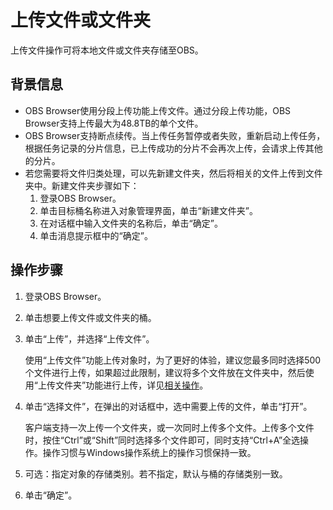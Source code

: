 # 上传文件或文件夹<a name="obs_03_0024"></a>

上传文件操作可将本地文件或文件夹存储至OBS。

## 背景信息<a name="section23521139144218"></a>

-   OBS Browser使用分段上传功能上传文件。通过分段上传功能，OBS Browser支持上传最大为48.8TB的单个文件。
-   OBS Browser支持断点续传。当上传任务暂停或者失败，重新启动上传任务，根据任务记录的分片信息，已上传成功的分片不会再次上传，会请求上传其他的分片。
-   若您需要将文件归类处理，可以先新建文件夹，然后将相关的文件上传到文件夹中。新建文件夹步骤如下：
    1.  登录OBS Browser。
    2.  单击目标桶名称进入对象管理界面，单击“新建文件夹”。
    3.  在对话框中输入文件夹的名称后，单击“确定”。
    4.  单击消息提示框中的“确定”。


## 操作步骤<a name="section16119213161514"></a>

1.  登录OBS Browser。
2.  单击想要上传文件或文件夹的桶。
3.  单击“上传”，并选择“上传文件”。

    使用“上传文件”功能上传对象时，为了更好的体验，建议您最多同时选择500个文件进行上传，如果超过此限制，建议将多个文件放在文件夹中，然后使用“上传文件夹”功能进行上传，详见[相关操作](上传文件或文件夹.md#section946853416372)。

4.  单击“选择文件”，在弹出的对话框中，选中需要上传的文件，单击“打开”。

    客户端支持一次上传一个文件夹，或一次同时上传多个文件。上传多个文件时，按住“Ctrl”或“Shift”同时选择多个文件即可，同时支持“Ctrl+A”全选操作。操作习惯与Windows操作系统上的操作习惯保持一致。

5.  可选：指定对象的存储类别。若不指定，默认与桶的存储类别一致。
6.  单击“确定”。

